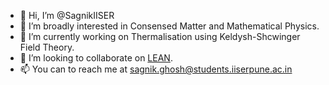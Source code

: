 - 👋 Hi, I’m @SagnikIISER
- 👀 I’m broadly interested in Consensed Matter and Mathematical Physics.
- 🌱 I’m currently working on Thermalisation using Keldysh-Shcwinger Field Theory.
- 💞️ I’m looking to collaborate on [LEAN](https://leanprover.github.io/).
- 📫 You can to reach me at sagnik.ghosh@students.iiserpune.ac.in

<!---
SagnikIISER/SagnikIISER is a ✨ special ✨ repository because its `README.md` (this file) appears on your GitHub profile.
You can click the Preview link to take a look at your changes.
--->
